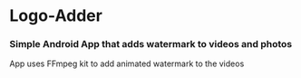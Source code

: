 # Logo-Adder
### Simple Android App that adds watermark to videos and photos
App uses FFmpeg kit to add animated watermark to the videos
